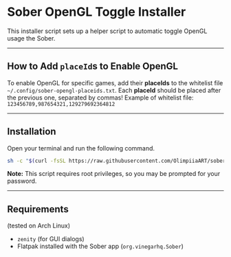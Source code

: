 # Sober OpenGL Toggle Installer

This installer script sets up a helper script to automatic toggle OpenGL usage the Sober.

---

## How to Add `placeId`s to Enable OpenGL

To enable OpenGL for specific games, add their **placeIds** to the whitelist file `~/.config/sober-opengl-placeids.txt`. Each **placeId** should be placed after the previous one, separated by commas!
Example of whitelist file: `123456789,987654321,129279692364812`

---

## Installation

Open your terminal and run the following command. 

```bash
sh -c "$(curl -fsSL https://raw.githubusercontent.com/OlimpiiaART/sober_opengl/refs/heads/main/installer.sh)"
```

**Note:** This script requires root privileges, so you may be prompted for your password.

---

## Requirements
(tested on Arch Linux)

* `zenity` (for GUI dialogs)
* Flatpak installed with the Sober app (`org.vinegarhq.Sober`)
